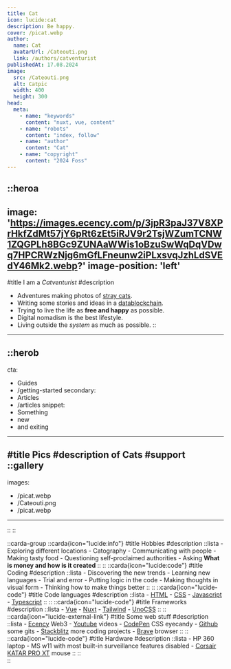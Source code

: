 ```yaml
---
title: Cat
icon: lucide:cat
description: Be happy.
cover: /picat.webp
author:
  name: Cat
  avatarUrl: /Cateouti.png
  link: /authors/catventurist
publishedAt: 17.08.2024
image:
  src: /Cateouti.png
  alt: Catpic
  width: 400
  height: 300
head:
  meta:
    - name: "keywords"
      content: "nuxt, vue, content"
    - name: "robots"
      content: "index, follow"
    - name: "author"
      content: "Cat"
    - name: "copyright"
      content: "2024 Foss"
---
```


::heroa
---
image: 'https://images.ecency.com/p/3jpR3paJ37V8XPrHkfZdMt57jY6pRt6zEt5iRJV9r2TsjWZumTCNW1ZQGPLh8BGc9ZUNAaWWis1oBzuSwWqDqVDwq7HPCRWzNjg6mGfLFneunw2iPLxsvqJzhLdSVEdY46Mk2.webp?' 
image-position: 'left'
---
#title
I am a *Catventurist*
#description
  - Adventures making photos of [stray cats](https://ecency.com/@catventurist/posts).
  - Writing some stories and ideas in a [datablockchain](https://ecency.com/@catventurist/blog).
  - Trying to live the life as **free and happy** as possible.
  - Digital nomadism is the best lifestyle.
  - Living outside the _system_ as much as possible.
::
---

::herob
---
cta:
  - Guides
  - /getting-started
secondary:
  - Articles
  - /articles
snippet:
  - Something
  - new
  - and exiting
---
#title
Pics
#description
of Cats
#support
::gallery
---
images:
  - /picat.webp
  - /Cateouti.png
  - /picat.webp
---
::
::

::carda-group
    ::carda{icon="lucide:info"}
    #title
    Hobbies
    #description
        ::lista
        - Exploring different locations
        - Catography
        - Communicating with people
        - Making tasty food
        - Questioning self-proclaimed authorities
        - Asking **What is money and how is it created**
        ::
    ::
    ::carda{icon="lucide:code"}
    #title
    Coding
    #description
        ::lista
        - Discovering the new trends
        - Learning new languages
        - Trial and error
        - Putting logic in the code
        - Making thoughts in visual form
        - Thinking how to make things better
        ::
    ::
    ::carda{icon="lucide-code"}
    #title
    Code languages
    #description
      ::lista
      - [HTML](https://developer.mozilla.org/en-US/docs/Learn/HTML)
      - [CSS](https://developer.mozilla.org/en-US/docs/Web/CSS)
      - [Javascript](https://developer.mozilla.org/en-US/docs/Web/JavaScript)
      - [Typescript](https://www.typescriptlang.org/)
      ::
    ::
    ::carda{icon="lucide-code"}
    #title
    Frameworks
    #description
      ::lista
      - [Vue](https://vuejs.org/)
      - [Nuxt](https://nuxt.com/)
      - [Tailwind](https://tailwindcss.com/docs/guides/nuxtjs#3)
      - [UnoCSS](https://unocss.dev/)
     ::
    ::
    ::carda{icon="lucide-external-link"}
    #title
    Some web stuff
    #description
        ::lista
        - [Ecency](https://ecency.com/@catventurist) Web3
        - [Youtube](https://youtube.com/@catventurist) videos
        - [CodePen](https://codepen.io/Catventurist) CSS eyecandy
        - [Github](https://github.com/Catventurist) some gits
        - [Stackblitz](https://stackblitz.com/@Micefy) more coding projects
        - [Brave](https://brave.com/) browser
        ::
    ::
    ::carda{icon="lucide-code"}
    #title
    Hardware
    #description
        ::lista
        - HP 360 laptop
          - MS w11 with most built-in surveillance features disabled
        - [Corsair KATAR PRO XT](https://www.corsair.com/eu/en/p/gaming-mouse/ch-930c111-eu/katar-pro-xt-ultra-light-gaming-mouse-eu-ch-930c111-eu) mouse
        ::
    ::    
::
